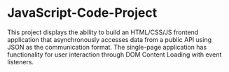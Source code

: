 # JavaScript-Code-Project
This project displays the ability to build an HTML/CSS/JS frontend application that asynchronously accesses data from a public API using JSON as the communication format. The single-page application has functionality for user interaction through DOM Content Loading with event listeners.
